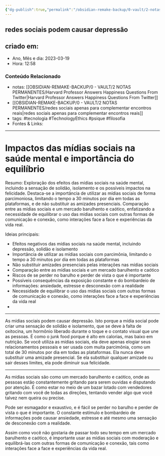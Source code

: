 ```yaml
---
{"dg-publish":true,"permalink":"/obsidian-remake-backup/0-vault/2-notas-permanentes/impactos-das-midias-sociais-na-saude-mental-e-importancia-do-equilibrio/","tags":["permanente","tecnologia","TechnologyEthics","psique","filosofia"],"dgHomeLink":true,"dgShowLocalGraph":true,"dgShowFileTree":true,"dgEnableSearch":true,"noteIcon":""}
---
```


## redes sociais podem causar depressão

## criado em: 

- Ano, Mês e dia: 2023-03-19
- Hora: 12:58

### Conteúdo Relacionado

- notas: [[OBSIDIAN-REMAKE-BACKUP/0 - VAULT/2 NOTAS PERMANENTES/Harvard Professor Answers Happiness Questions From Twitter\|Harvard Professor Answers Happiness Questions From Twitter]]
- [[OBSIDIAN-REMAKE-BACKUP/0 - VAULT/2 NOTAS PERMANENTES/redes sociais apenas para complementar encontros reais\|redes sociais apenas para complementar encontros reais]]
- tags: #tecnologia #TechnologyEthics #psique #filosofia 
- Fontes & Links: 
---
# Impactos das mídias sociais na saúde mental e importância do equilíbrio
Resumo: Exploração dos efeitos das mídias sociais na saúde mental, incluindo a sensação de solidão, isolamento e os possíveis impactos na felicidade. Destaca-se a importância de utilizar as mídias sociais de forma parcimoniosa, limitando o tempo a 30 minutos por dia em todas as plataformas, e de não substituir as amizades presenciais. Comparação entre as mídias sociais e um mercado barulhento e caótico, enfatizando a necessidade de equilibrar o uso das mídias sociais com outras formas de comunicação e conexão, como interações face a face e experiências da vida real.

Ideias principais:

- Efeitos negativos das mídias sociais na saúde mental, incluindo depressão, solidão e isolamento
- Importância de utilizar as mídias sociais com parcimônia, limitando o tempo a 30 minutos por dia em todas as plataformas
- Não substituir amizades presenciais pelas interações nas mídias sociais
- Comparação entre as mídias sociais e um mercado barulhento e caótico
- Riscos de se perder no barulho e perder de vista o que é importante
- Possíveis consequências da exposição constante e do bombardeio de informações: ansiedade, estresse e desconexão com a realidade
- Necessidade de equilibrar o uso das mídias sociais com outras formas de comunicação e conexão, como interações face a face e experiências da vida real
- 
---

As mídias sociais podem causar depressão. Isto porque a mídia social pode criar uma sensação de solidão e isolamento, que se deve à falta de oxitocina, um hormônio liberado durante o toque e o contato visual que une as pessoas. É como o junk food porque é alto em calorias, mas baixo em nutrição. Se você utiliza as mídias sociais, ela deve apenas elogiar seus relacionamentos pessoais e ser usada com muita parcimônia, como um total de 30 minutos por dia em todas as plataformas. Ela nunca deve substituir uma amizade presencial. Se ela substituir qualquer amizade ou sair desses limites, ela pode diminuir sua felicidade.

---

As mídias sociais são como um mercado barulhento e caótico, onde as pessoas estão constantemente gritando para serem ouvidas e disputando por atenção. É como estar no meio de um bazar lotado com vendedores gritando com você de todas as direções, tentando vender algo que você talvez nem queira ou precise.

Pode ser esmagador e exaustivo, e é fácil se perder no barulho e perder de vista o que é importante. O constante estímulo e bombardeio de informações pode causar ansiedade, estresse e até mesmo uma sensação de desconexão com a realidade.

Assim como você não gostaria de passar todo seu tempo em um mercado barulhento e caótico, é importante usar as mídias sociais com moderação e equilibrá-las com outras formas de comunicação e conexão, tais como interações face a face e experiências da vida real.